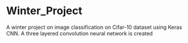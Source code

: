 # Winter_Project
A winter project on image classification on Cifar-10 dataset using Keras CNN.
A three layered convolution neural network is created
